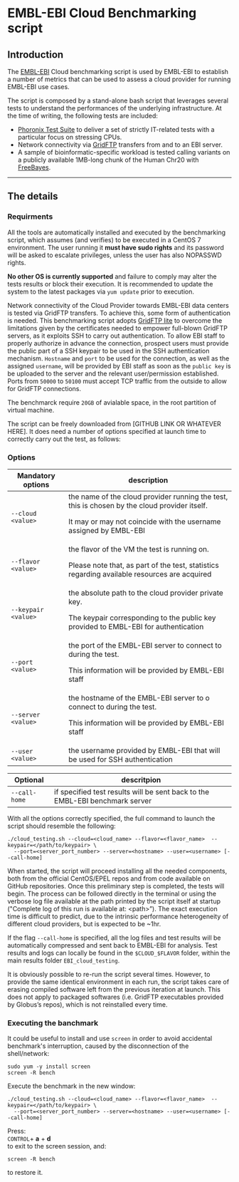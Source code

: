 # EMBL-EBI Cloud Benchmarking script


## Introduction
The [EMBL-EBI](http://www.ebi.ac.uk/) Cloud benchmarking script is used by EMBL-EBI to establish a number of metrics that can be used to assess a cloud provider for running EMBL-EBI use cases.

The script is composed by a stand-alone bash script that leverages several tests to understand the performances of the underlying infrastructure. At the time of writing, the following tests are included:

- [Phoronix Test Suite](http://www.phoronix-test-suite.com/) to deliver a set of strictly IT-related tests with a particular focus on stressing CPUs.
- Network connectivity  via [GridFTP](http://toolkit.globus.org/toolkit/docs/latest-stable/gridftp/) transfers from and to an EBI server.
- A sample of bioinformatic-specific workload is tested calling variants on a publicly available 1MB-long chunk of the Human Chr20 with [FreeBayes](https://github.com/ekg/freebayes).

***

## The details

### Requirments

All the tools are automatically installed and executed by the benchmarking script, which assumes (and verifies) to be executed in a CentOS 7 environment. The user running it **must have sudo rights** and its password will be asked to escalate privileges, unless the user has also NOPASSWD rights.

**No other OS is currently supported** and failure to comply may alter the tests results or block their execution. It is recommended to update the system to the latest packages via `yum update` prior to execution.

Network connectivity of the Cloud Provider towards EMBL-EBI data centers is tested via GridFTP transfers. To achieve this, some form of authentication is needed. This benchmarking script adopts [GridFTP lite](http://toolkit.globus.org/toolkit/data/gridftp/) to overcome the limitations given by the certificates needed to empower full-blown GridFTP servers, as it exploits SSH to carry out authentication. To allow EBI staff to properly authorize in advance the connection, prospect users must provide the public part of a SSH keypair to be used in the SSH authentication mechanism. `Hostname` and `port` to be used for the connection, as well as the assigned `username`, will be provided by EBI staff as soon as the `public key` is be uploaded to the server and the relevant user/permission established. Ports from `50000` to `50100` must accept TCP traffic from the outside to allow for GridFTP connections.

The benchmarck require `20GB` of avialable space, in the root partition of virtual machine.

The script can be freely downloaded from [GITHUB LINK OR WHATEVER HERE]. It does need a number of options specified at launch time to correctly carry out the test, as follows:

### Options

Mandatory options | description
---- | ----
`--cloud <value>` | the name of the cloud provider running the test, this is chosen by the cloud provider itself.<p> It may or may not coincide with the username assigned by EMBL-EBI
`--flavor <value>` | the flavor of the VM the test is running on.<p> Please note that, as part of the test, statistics regarding available resources are acquired
`--keypair <value>` | the absolute path to the cloud provider private key.<p> The keypair corresponding to the public key provided to EMBL-EBI for authentication
`--port <value>` | the port of the EMBL-EBI server to connect to during the test.<p> This information will be provided by EMBL-EBI staff
`--server <value>` | the hostname of the EMBL-EBI server to o connect to during the test.<p> This information will be provided by EMBL-EBI staff
`--user <value>` | the username provided by EMBL-EBI that will be used for SSH authentication

Optional | descritpion
 ---- | ----
`--call-home` | if specified test results will be sent back to the EMBL-EBI benchmark server


With all the options correctly specified, the full command to launch the script should resemble the following:

    ./cloud_testing.sh --cloud=<cloud_name> --flavor=<flavor_name>  --keypair=</path/to/keypair> \
      --port=<server_port_number> --server=<hostname> --user=<username> [--call-home]

When started, the script will proceed installing all the needed components, both from the official CentOS/EPEL repos and from code available on GitHub repositories. Once this preliminary step is completed, the tests will begin. The process can be followed directly in the terminal or using the verbose log file available at the path printed by the script itself at startup ("Complete log of this run is available at: \<path\>”). The exact execution time is difficult to predict, due to the intrinsic performance heterogeneity of different cloud providers, but is expected to be ~1hr.

If the flag `--call-home` is specified, all the log files and test results will be automatically compressed and sent back to EMBL-EBI for analysis. Test results and logs can locally be found in the `$CLOUD_$FLAVOR` folder, within the main results folder `EBI_cloud_testing`.

It is obviously possible to re-run the script several times. However, to provide the same identical environment in each run, the script takes care of erasing compiled software left from the previous iteration at launch. This does not apply to packaged softwares (i.e. GridFTP executables provided by Globus’s repos), which is not reinstalled every time.

###  Executing the banchmark

It could be useful to install and use `screen` in order to avoid accidental benchmark's interruption, caused by the disconnection of the shell/network:

    sudo yum -y install screen
    screen -R bench
Execute the benchmark in the new window:

    ./cloud_testing.sh --cloud=<cloud_name> --flavor=<flavor_name>  --keypair=</path/to/keypair> \
      --port=<server_port_number> --server=<hostname> --user=<username> [--call-home]
Press:  
`CONTROL`+ **a** + **d**  
to exit to the screen session, and:

    screen -R bench
to restore it.
